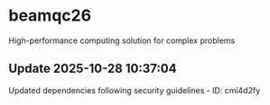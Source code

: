 # beamqc26
High-performance computing solution for complex problems

## Update 2025-10-28 10:37:04
Updated dependencies following security guidelines - ID: cmi4d2fy

